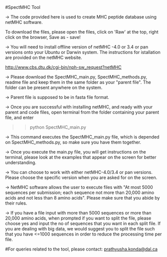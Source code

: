 #SpectMHC Tool



-> The code provided here is used to create MHC peptide database using netMHC software. 

To download the files, please open the files, click on 'Raw' at the top, right click on the browser, Save as - save!

-> You will need to install offline version of netMHC -4.0 or 3.4 or pan versions onto your Ubuntu or Darwin system. The instructions for istallation are provided on the netMHC website. 

http://www.cbs.dtu.dk/cgi-bin/nph-sw_request?netMHC

-> Please download the SpectMHC_main.py, SpectMHC_methods.py, readme file and keep them in the same folder as your "parent file". The folder can be present anywhere on the system.

-> Parent file is supposed to be in fasta file format. 

-> Once you are successful with installing netMHC, and ready with your parent and code files, open terminal from the folder containing your parent file, and enter

>>python SpectMHC_main.py

-> This command executes the SpectMHC_main.py file, which is depended on SpectMHC_methods.py, so make sure you have them together.

-> Once you execute the main.py file, you will get instructions on the terminal, please look at the examples that appear on the screen for better understanding. 

-> You can choose to work with either netMHC-4.0/3.4 or pan versions. Please choose the specific version when you are asked for on the screen.

-> NetMHC software allows the user to execute files with "At most 5000 sequences per submission; each sequence not more than 20,000 amino acids and not less than 8 amino acids". Please make sure that you abide by their rules. 

-> If you have a file input with more than 5000 sequences or more than 20,000 amino acids, when prompted if you want to split the file, please choose yes and input the no of sequences that you want in each split file. If you are dealing with big data, we would suggest you to split the file such that you have <=1000 sequences in order to reduce the processing time per file. 

#For queries related to the tool, please contact:
    prathyusha.konda@dal.ca



